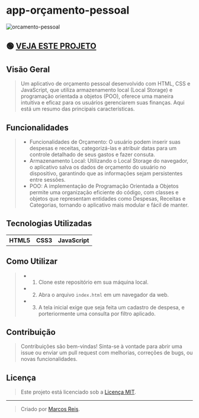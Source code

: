 
# app-orçamento-pessoal

![orcamento-pessoal](https://github.com/marcosreisdevbr/app-orcamento-pessoal/assets/167995307/fda935e9-92e6-4d37-ac56-9d636130350b)

## 🟢 <a href="https://projetos.marcosreis.dev.br/orcamento-pessoal/index.html" target="_blank" rel="noopener"> VEJA ESTE PROJETO </a>


## Visão Geral 

>Um aplicativo de orçamento pessoal desenvolvido com HTML, CSS e JavaScript, que utiliza armazenamento local (Local Storage) e programação orientada a objetos (POO), 
oferece uma maneira intuitiva e eficaz para os usuários gerenciarem suas finanças. Aqui está um resumo das principais características.

## Funcionalidades

>- Funcionalidades de Orçamento: O usuário podem inserir suas despesas e receitas, categorizá-las e atribuir datas para um controle detalhado de seus gastos e fazer consuta.
>- Armazenamento Local: Utilizando o Local Storage do navegador, o aplicativo salva os dados de orçamento do usuário no dispositivo, garantindo que as informações sejam persistentes entre sessões.
>- POO: A implementação de Programação Orientada a Objetos permite uma organização eficiente do código, com classes e objetos que representam entidades como Despesas, 
   Receitas e Categorias, tornando o aplicativo mais modular e fácil de manter.

## Tecnologias Utilizadas

<table>
   <tr>
      <th> HTML5 </th>
      <th> CSS3 </th>
      <th> JavaScript </th>
  </tr>
</table>

## Como Utilizar

>- 1. Clone este repositório em sua máquina local.
>- 2. Abra o arquivo `index.html` em um navegador da web.
>- 3. A tela inicial exige que seja feita um cadastro de despesa, e porteriormente uma consulta por filtro aplicado.


## Contribuição

> Contribuições são bem-vindas! Sinta-se à vontade para abrir uma issue ou enviar um pull request com melhorias, correções de bugs, ou novas funcionalidades.

## Licença

>Este projeto está licenciado sob a [Licença MIT](LICENSE).

---

>Criado por [Marcos Reis](https://github.com/marcosreisdevbr).
